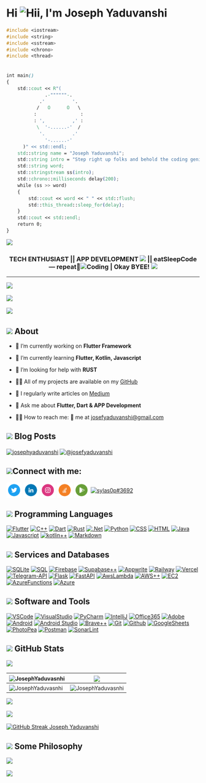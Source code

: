 # Hi  <img src="https://media.giphy.com/media/2MevupEaJcDhIOpRYz/giphy.gif" width="48" alt="Hii">, I'm Joseph Yaduvanshi

```css
#include <iostream>
#include <string>
#include <sstream>
#include <chrono>
#include <thread>


int main()
{
    std::cout << R"(
              .-""""""-.
            .'          '.
           /   O      O   \
          :                :
          : ',          ,' :
           \  '-......-'  /
            '.          .'
              '-......-'
      )" << std::endl;
    std::string name = "Joseph Yaduvanshi";
    std::string intro = "Step right up folks and behold the coding genius of "+ name + "." + "\nI'll take your boring old apps and turn them into Flutter-ific masterpieces.\nAnd when I'm done, I'll add a dash of Python magic to make sure everything runs like a dream.\nSo don't just sit there, let's build something amazing together! ";
    std::string word;
    std::stringstream ss(intro);
    std::chrono::milliseconds delay(200);
    while (ss >> word)
    {
        std::cout << word << " " << std::flush;
        std::this_thread::sleep_for(delay);
    }
    std::cout << std::endl;
    return 0;
}
```

![](https://readme-typing-svg.demolab.com/?lines=Full-stack%20developer%20with%207+%20years%20of%20experience;%20Expert%20in%20Flutter,%20Python,%20and%20web%20scraping;%20Intermediate%20in%20multiple%20languages%20and%20technologies;%20Sci-fi%20enthusiast%20and%20self-motivated%20learner;%20Skilled%20in%20Git;Constantly%20expanding%20my%20tech%20stack;Passion%20for%20new%20technologies&font=Pacifico&duration=3000&pause=1000&color=F72E7DFF&center=true&vCenter=true&width=450&height=100&size=20)

<h3 align="center">TECH ENTHUSIAST || APP
DEVELOPMENT <img src="https://media.giphy.com/media/vjSpbJ9VuX9gojDttn/giphy.gif" width="25"> || eatSleepCode —
repeat👨<img src="https://media.giphy.com/media/cIn5fTcjnKhStIeAef/giphy.gif" width="28" alt="Coding"> | Okay
BYEE! <img src="https://media.giphy.com/media/xAqHUL21pMHe0/giphy.gif" width="30"> </h3>

----

<a href="https://github.com/antonkomarev/github-profile-views-counter">
    <img src="https://komarev.com/ghpvc/?username=josephyaduvanshi&style=for-the-badge">
</a>

<a href="https://hits.seeyoufarm.com"><img src="https://hits.seeyoufarm.com/api/count/incr/badge.svg?url=https%3A%2F%2Fgithub.com%2Fjosephyaduvanshi%2Fhit-counter&count_bg=%2379C83D&title_bg=%23555555&icon=&icon_color=%23E7E7E7&title=hits&edge_flat=false"/></a>

<a href="https://github.com/josephyaduvanshi/github_view_counter">
    <img src="https://github-tools-josef.up.railway.app/views-counts?username=josephyaduvanshi">
</a>


## <img src="https://media.giphy.com/media/PjJ3G4xhh8KK6jQzqP/giphy.gif" width="34"> About

- 🔭 I’m currently working on **Flutter Framework**

- 🌱 I’m currently learning **Flutter, Kotlin, Javascript**

- 🤝 I’m looking for help with **RUST**

- 👨‍💻 All of my projects are available on my [GitHub](https://github.com/JOSEPHYADUVANSHI)

- 📝 I regularly write articles on [Medium](https://josefyaduvanshi.medium.com/)

- 💬 Ask me about **Flutter, Dart & APP Development**

- 🙋🏻 How to reach me: 📩 me at [josefyaduvanshi@gmail.com](mailto:)

## <img src="https://media.giphy.com/media/PH1TxJq570y68qujjO/giphy.gif" width="30"> Blog Posts

<p>
<a href="https://dev.to/josephyaduvanshi" target="blank"><img align="center" src="https://img.icons8.com/?id=19293&format=png&size=96&name=icons8-code-96.png&fromSite=true&token=&color=000000" alt="josephyaduvanshi" height="30" width="40" /></a>
<a href="https://medium.com/@josefyaduvanshi" target="blank"><img align="center" src="https://img.icons8.com/color-glass/96/000000/medium-monogram.png" alt="@josefyaduvanshi" width="40" /></a>
</p>

## <img src="https://media.giphy.com/media/Ajy6OhLXsMYFDBnv8m/giphy.gif" width= "34">Connect with me:

<p>
<a href="https://twitter.com/josefyaduvanshi" target="blank"><img align="center" src="https://github.com/aritraroy/social-icons/blob/master/twitter-icon.png?raw=true" alt="josefyaduvanshi"  width="40" /></a>
<a href="https://linkedin.com/in/josephyaduvanshi" target="blank"><img align="center" src="https://github.com/aritraroy/social-icons/blob/master/linkedin-icon.png?raw=true" alt="josephyaduvanshi"  width="40" /></a>
<a href="https://instagram.com/joseph_yaduvanshi" target="blank"><img align="center" src="https://github.com/aritraroy/social-icons/blob/master/instagram-icon.png?raw=true" alt="joseph_yaduvanshi"  width="40" /></a>
<a href="https://stackoverflow.com/users/151445/joseph-yaduvanshi" target="blank"><img align="center" src="https://github.com/aritraroy/social-icons/blob/master/stackoverflow-icon.png?raw=true" alt="joseph_yaduvanshi"  width="40" /></a>
<a href="https://stackoverflow.com/users/151445/joseph-yaduvanshi" target="blank"><img align="center" src="https://raw.githubusercontent.com/aritraroy/social-icons/master/play-store-icon.png" alt="joseph_yaduvanshi"  width="40" /></a>
<a href="https://discord.gg/sylas0p#3692" target="blank"><img align="center" src="https://img.icons8.com/?id=alUj8grSk3RX&format=svg&size=240&name=icons8-discord.svg&fromSite=true&token=&color=000000" alt="sylas0p#3692"  width="40" /></a>
</p>

## <img src="https://media.giphy.com/media/f7omQNmgiyjj5sffvZ/giphy.gif" width="35"> Programming Languages

  <p>
      <a href="https://github.com/josephyaduvanshi/github_view_counter"><img alt="Flutter" src="https://github-tools-josef.up.railway.app/generate-card?hasLabel=false&logo=flutter&message=Flutter&style=plastic&logoSpacing=0"></a>
      <a href="https://github.com/josephyaduvanshi/github_view_counter"><img alt="C++" src="https://github-tools-josef.up.railway.app/generate-card?hasLabel=false&logo=cplusplus&message=C%2B%2B&style=plastic&logoSpacing=0"></a>
      <a href="https://github.com/josephyaduvanshi/github_view_counter"><img alt="Dart" src="https://github-tools-josef.up.railway.app/generate-card?hasLabel=false&logo=dart&message=Dart&style=plastic&logoSpacing=0"></a>
      <a href="https://github.com/josephyaduvanshi/github_view_counter"><img alt="Rust" src="https://github-tools-josef.up.railway.app/generate-card?hasLabel=false&logo=Rust&message=Rust&style=plastic&logoSpacing=0&labelColor=607d8b"></a>
      <a href="https://github.com/josephyaduvanshi/github_view_counter"><img alt=".Net" src="https://github-tools-josef.up.railway.app/generate-card?hasLabel=false&logo=dotnet&message=.Net&style=plastic&logoSpacing=0&labelColor=607d8b"></a>
      <a href="https://github.com/josephyaduvanshi/github_view_counter"><img alt="Python" src="https://github-tools-josef.up.railway.app/generate-card?hasLabel=false&logo=Python&message=Python&style=plastic&logoSpacing=0"></a>
      <a href="https://github.com/josephyaduvanshi/github_view_counter"><img alt="CSS" src="https://github-tools-josef.up.railway.app/generate-card?hasLabel=false&logo=css3&message=CSS&style=plastic&logoSpacing=0"></a>
      <a href="https://github.com/josephyaduvanshi/github_view_counter"><img alt="HTML" src="https://github-tools-josef.up.railway.app/generate-card?hasLabel=false&logo=html5&message=HTML&style=plastic&logoSpacing=0"></a>
      <a href="https://github.com/josephyaduvanshi/github_view_counter"><img alt="Java" src="https://custom-icon-badges.demolab.com/badge/Java-007396.svg?logo=java&logoColor=white"></a>
      <a href="https://github.com/josephyaduvanshi/github_view_counter"><img alt="Javascript" src="https://github-tools-josef.up.railway.app/generate-card?hasLabel=false&logo=javascript&message=Javascript&style=plastic&logoSpacing=0"></a>
      <a href="https://github.com/josephyaduvanshi/github_view_counter"><img alt="kotlin++" src="https://github-tools-josef.up.railway.app/generate-card?hasLabel=false&logo=kotlin&message=kotlin&style=plastic&logoSpacing=15"></a>
      <a href="https://github.com/josephyaduvanshi/github_view_counter"><img alt="Markdown" src="https://github-tools-josef.up.railway.app/generate-card?hasLabel=false&logo=markdown&message=Markdown&style=plastic&logoSpacing=0"></a>

  </p>

## <img src="https://media.giphy.com/media/Ig7btntW8d1LtMjCa1/giphy.gif" width="35"> Services and Databases

<p>
      <a href="https://github.com/josephyaduvanshi/github_view_counter"><img alt="SQLite" src="https://github-tools-josef.up.railway.app/generate-card?hasLabel=false&logo=sqlite&message=SQLite&style=plastic&logoSpacing=0"></a>
      <a href="https://github.com/josephyaduvanshi/github_view_counter"><img alt="SQL" src="https://github-tools-josef.up.railway.app/generate-card?hasLabel=false&logo=amazondynamodb&message=SQL&style=plastic&logoSpacing=0"></a>
      <a href="https://github.com/josephyaduvanshi/github_view_counter"><img alt="Firebase" src="https://github-tools-josef.up.railway.app/generate-card?hasLabel=false&logo=firebase&message=Firebase&style=plastic&logoSpacing=0"></a>
      <a href="https://github.com/josephyaduvanshi/github_view_counter"><img alt="Supabase++" src="https://github-tools-josef.up.railway.app/generate-card?hasLabel=false&logo=supabase&message=Supabase&style=plastic&logoSpacing=0"></a>
      <a href="https://github.com/josephyaduvanshi/github_view_counter"><img alt="Appwrite" src="https://github-tools-josef.up.railway.app/generate-card?hasLabel=false&logo=appwrite&message=Appwrite&style=plastic&logoSpacing=0"></a>
      <a href="https://github.com/josephyaduvanshi/github_view_counter"><img alt="Railway" src="https://github-tools-josef.up.railway.app/generate-card?hasLabel=false&logo=railway&message=Railway&style=plastic&logoSpacing=0"></a>
      <a href="https://github.com/josephyaduvanshi/github_view_counter"><img alt="Vercel" src="https://github-tools-josef.up.railway.app/generate-card?hasLabel=false&logo=vercel&message=Vercel&style=plastic&logoSpacing=0"></a>
      <a href="https://github.com/josephyaduvanshi/github_view_counter"><img alt="Telegram-API" src="https://github-tools-josef.up.railway.app/generate-card?hasLabel=false&logo=telegram&message=Telegram-API&style=plastic&logoSpacing=0"></a>
      <a href="https://github.com/josephyaduvanshi/github_view_counter"><img alt="Flask" src="https://github-tools-josef.up.railway.app/generate-card?hasLabel=false&logo=flask&message=Flask&style=plastic&logoSpacing=0"></a>
      <a href="https://github.com/josephyaduvanshi/github_view_counter"><img alt="FastAPI" src="https://github-tools-josef.up.railway.app/generate-card?hasLabel=false&logo=fastapi&message=Fast API&style=plastic&logoSpacing=0"></a>
      <a href="https://github.com/josephyaduvanshi/github_view_counter"><img alt="AwsLambda" src="https://github-tools-josef.up.railway.app/generate-card?hasLabel=false&logo=awslambda&message=AWS Lambda&style=plastic&logoSpacing=0"></a>
      <a href="https://github.com/josephyaduvanshi/github_view_counter"><img alt="AWS++" src="https://github-tools-josef.up.railway.app/generate-card?hasLabel=false&logo=amazonaws&message=AWS&style=plastic&logoSpacing=0"></a>
      <a href="https://github.com/josephyaduvanshi/github_view_counter"><img alt="EC2" src="https://github-tools-josef.up.railway.app/generate-card?hasLabel=false&logo=amazonec2&message=Amazon EC2&style=plastic&logoSpacing=0"></a>
      <a href="https://github.com/josephyaduvanshi/github_view_counter"><img alt="AzureFunctions" src="https://github-tools-josef.up.railway.app/generate-card?hasLabel=false&logo=azurefunctions&message=Azure Functions&style=plastic&logoSpacing=0"></a>
      <a href="https://github.com/josephyaduvanshi/github_view_counter"><img alt="Azure" src="https://github-tools-josef.up.railway.app/generate-card?hasLabel=false&logo=microsoftazure&message=Microsoft Azure&style=plastic&logoSpacing=0"></a>
</p>

## <img src="https://media.giphy.com/media/Vf3ZKdillTMOOaOho0/giphy.gif" width="35"> Software and Tools

  <p>
      <a href="https://github.com/josephyaduvanshi/github_view_counter"><img alt="VSCode" src="https://github-tools-josef.up.railway.app/generate-card?hasLabel=false&logo=visualstudiocode&message=Visual Studio Code&style=plastic&logoSpacing=0"></a>
      <a href="https://github.com/josephyaduvanshi/github_view_counter"><img alt="VisualStudio" src="https://github-tools-josef.up.railway.app/generate-card?hasLabel=false&logo=visualstudio&message=Visual Studio&style=plastic&logoSpacing=0"></a>
      <a href="https://github.com/josephyaduvanshi/github_view_counter"><img alt="PyCharm" src="https://github-tools-josef.up.railway.app/generate-card?hasLabel=false&logo=pycharm&message=PyCharm&style=plastic&logoSpacing=0"></a>
      <a href="https://github.com/josephyaduvanshi/github_view_counter"><img alt="IntelliJ" src="https://github-tools-josef.up.railway.app/generate-card?hasLabel=false&logo=intellijidea&message=IntelliJ Idea&style=plastic&logoSpacing=0"></a>
      <a href="https://github.com/josephyaduvanshi/github_view_counter"><img alt="Office365" src="https://github-tools-josef.up.railway.app/generate-card?hasLabel=false&logo=microsoftoffice&message=Microsoft Office&style=plastic&logoSpacing=0"></a>
      <a href="https://github.com/josephyaduvanshi/github_view_counter"><img alt="Adobe" src="https://github-tools-josef.up.railway.app/generate-card?hasLabel=false&logo=adobecreativecloud&message=Adobe Tools&style=plastic&logoSpacing=0"></a>
      <a href="https://github.com/josephyaduvanshi/github_view_counter"><img alt="Android" src="https://github-tools-josef.up.railway.app/generate-card?hasLabel=false&logo=android&message=Android&style=plastic&logoSpacing=0"></a>
      <a href="https://github.com/josephyaduvanshi/github_view_counter"><img alt="Android Studio" src="https://github-tools-josef.up.railway.app/generate-card?hasLabel=false&logo=androidstudio&message=Android Studio&style=plastic&logoSpacing=0"></a>
      <a href="https://github.com/josephyaduvanshi/github_view_counter"><img alt="Brave++" src="https://github-tools-josef.up.railway.app/generate-card?hasLabel=false&logo=brave&message=Brave&style=plastic&logoSpacing=0"></a>
      <a href="https://github.com/josephyaduvanshi/github_view_counter"><img alt="Git" src="https://github-tools-josef.up.railway.app/generate-card?hasLabel=false&logo=git&message=Git&style=plastic&logoSpacing=0"></a>
      <a href="https://github.com/josephyaduvanshi/github_view_counter"><img alt="Github" src="https://github-tools-josef.up.railway.app/generate-card?hasLabel=false&logo=github&message=Github Desktop&style=plastic&logoSpacing=0"></a>
      <a href="https://github.com/josephyaduvanshi/github_view_counter"><img alt="GoogleSheets" src="https://github-tools-josef.up.railway.app/generate-card?hasLabel=false&logo=googlesheets&message=Google Sheets&style=plastic&logoSpacing=0"></a>
      <a href="https://github.com/josephyaduvanshi/github_view_counter"><img alt="PhotoPea" src="https://github-tools-josef.up.railway.app/generate-card?hasLabel=false&logo=photopea&message=Photo Pea&style=plastic&logoSpacing=0"></a>
      <a href="https://github.com/josephyaduvanshi/github_view_counter"><img alt="Postman" src="https://github-tools-josef.up.railway.app/generate-card?hasLabel=false&logo=postman&message=Postman&style=plastic&logoSpacing=0"></a>
      <a href="https://github.com/josephyaduvanshi/github_view_counter"><img alt="SonarLint" src="https://github-tools-josef.up.railway.app/generate-card?hasLabel=false&logo=sonarlint&message=SonarLint&style=plastic&logoSpacing=0"></a>
</p>

## <img src="https://media.giphy.com/media/jUQHpQ3UjFBfRlQekP/giphy.gif" width="35"> GitHub Stats

![](https://github-profile-trophy.vercel.app/?username=josephyaduvanshi&theme=darkhub&no-frame=true&no-bg=false&margin-w=8&margin-h=8&row=10&column=7)

| <img align="center" src="https://github-readme-stats.vercel.app/api?username=josephyaduvanshi&show_icons=true&include_all_commits=true&theme=ocean_dark&hide_border=true" alt="JosephYaduvasnhi" /> | <img align="center" src="https://github-readme-stats.vercel.app/api/top-langs/?username=josephyaduvanshi&layout=compact&theme=ocean_dark&hide_border=true" />                 |
|-----------------------------------------------------------------------------------------------------------------------------------------------------------------------------------------------------|-------------------------------------------------------------------------------------------------------------------------------------------------------------------------------|
| <img align="center" src="https://github-profile-summary-cards.vercel.app/api/cards/repos-per-language?username=josephyaduvanshi&theme=tokyonight" alt="JosephYaduvasnhi" />                         | <img align="center" src="https://github-profile-summary-cards.vercel.app/api/cards/most-commit-language?username=josephyaduvanshi&theme=tokyonight" alt="JosephYaduvasnhi" /> |

![](https://github-profile-summary-cards.vercel.app/api/cards/profile-details?username=josephyaduvanshi&theme=tokyonight)

![](https://github-readme-activity-graph.cyclic.app/graph?username=josephyaduvanshi&theme=tokyo-night)

[![GitHub Streak Joseph Yaduvanshi](https://github-readme-streak-stats.herokuapp.com?user=josephyaduvanshi&theme=tokyonight&border_radius=8)](https://git.io/streak-stats)

## <img src="https://media.giphy.com/media/TlK63EG3UD3YpQ46oZa/giphy.gif" width="32"> Some Philosophy

![](https://quotes-github-readme.vercel.app/api?type=horizontal&theme=nord)

[![](https://visitcount.itsvg.in/api?id=josephyaduvanshi&label=Profile%20Views&icon=8&pretty=false)](https://visitcount.itsvg.in)

